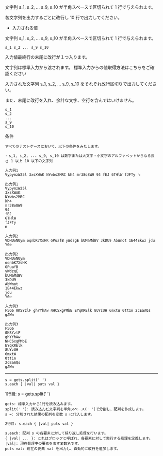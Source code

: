 文字列 s_1, s_2, ... s_9, s_10 が半角スペースで区切られて 1 行で与えられます。

各文字列を出力するごとに改行し 10 行で出力してください。

- 入力される値

文字列 s_1, s_2, ... s_9, s_10 が半角スペースで区切られて 1 行で与えられます。

```
s_1 s_2 ... s_9 s_10
```

入力値最終行の末尾に改行が１つ入ります。

文字列は標準入力から渡されます。 標準入力からの値取得方法はこちらをご確認ください

入力された文字列 s_1, s_2, ... s_9, s_10 をそれぞれ改行区切りで出力してください。

また、末尾に改行を入れ、余計な文字、空行を含んではいけません。

```
s_1
s_2
...
s_9
s_10
```

条件
```
すべてのテストケースにおいて、以下の条件をみたします。

・s_1, s_2, ... s_9, s_10 は数字または大文字・小文字のアルファベットからなる長さ 1 以上 10 以下の文字列
```
```
入力例1
VypymzW25l 3xsXWAK NYwbs2MRC kh4 mr38o8W9 94 fEJ 6THlW fJFTy n

出力例1
VypymzW25l
3xsXWAK
NYwbs2MRC
kh4
mr38o8W9
94
fEJ
6THlW
fJFTy
n

入力例2
VDHUoNUym oqnbK7XsHK GPuafB yWdzgE bUMaMdBV 3kDU9 AbWnot 1E44Ekwz jdu Y0e

出力例2
VDHUoNUym
oqnbK7XsHK
GPuafB
yWdzgE
bUMaMdBV
3kDU9
AbWnot
1E44Ekwz
jdu
Y0e

入力例3
F5G6 0KSYzlF ghYYhAw NHCSxgPMbE EYqKRElk 8UYzUH 6mxtW 0tt1n 2cEaAQs gAWn

出力例3
F5G6
0KSYzlF
ghYYhAw
NHCSxgPMbE
EYqKRElk
8UYzUH
6mxtW
0tt1n
2cEaAQs
gAWn
```

--------------------------------

```
s = gets.split(' ')
s.each { |val| puts val }
```

1行目: s = gets.split(' ')
```
gets: 標準入力から1行を読み込みます。
split(' '): 読み込んだ文字列を半角スペース(' ')で分割し、配列を作成します。
s =: 分割された結果の配列を変数 s に代入します。
```
```
2行目: s.each { |val| puts val }

s.each: 配列 s の各要素に対して繰り返し処理を行います。
{ |val| ... }: これはブロックと呼ばれ、各要素に対して実行する処理を定義します。
|val|: 現在処理中の要素を表す変数名です。
puts val: 現在の要素 val を出力し、自動的に改行を追加します。
```
